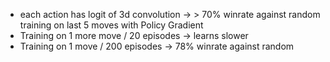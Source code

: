 * each action has logit of 3d convolution -> > 70% winrate against random
training on last 5 moves with Policy Gradient
* Training on 1 more move / 20 episodes -> learns slower
* Training on 1 move / 200 episodes -> 78% winrate against random
